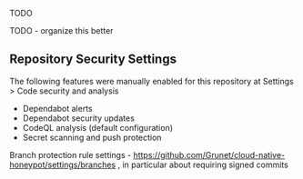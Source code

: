 TODO

TODO - organize this better

## Repository Security Settings

The following features were manually enabled for this repository at Settings > Code security and analysis

- Dependabot alerts
- Dependabot security updates
- CodeQL analysis (default configuration)
- Secret scanning and push protection

Branch protection rule settings - https://github.com/Grunet/cloud-native-honeypot/settings/branches , in particular about requiring signed commits
